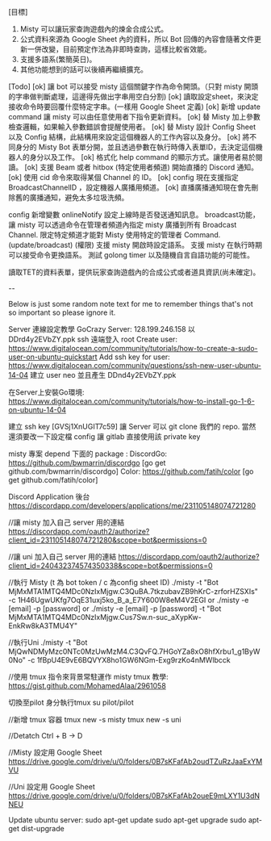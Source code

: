 [目標]
1. Misty 可以讓玩家查詢遊戲內的煉金合成公式。
2. 公式資料來源為 Google Sheet 內的資料，所以 Bot 回傳的內容會隨著文件更新一併改變，目前預定作法為非即時查詢，這樣比較省效能。
3. 支援多語系(繁簡英日)。
4. 其他功能想到的話可以後續再繼續擴充。 

[Todo]
[ok] 讓 bot 可以接受 misty 這個關鍵字作為命令開頭。（只對 misty 開頭的字串做判斷處理，這邊得先做出字串用空白分割)
[ok] 讀取設定sheet，來決定接收命令時要回覆什麼特定字串。(一樣用 Google Sheet 定義)
[ok] 新增 update command 讓 misty 可以由任意使用者下指令更新資料。
[ok] 替 Misty 加上參數檢查邏輯，如果輸入參數錯誤會提醒使用者。
[ok] 替 Misty 設計 Config Sheet 以及 Config 結構，此結構用來設定這個機器人的工作內容以及身分。
[ok] 將不同身分的 Misty Bot 表單分開，並且透過參數在執行時傳入表單ID，去決定這個機器人的身分以及工作。
[ok] 格式化 help command 的顯示方式。讓使用者易於閱讀。
[ok] 支援 Beam 或者 hitbox (特定使用者頻道) 開始直播的 Discord 通知。
[ok] 使用 cid 命令來取得某個 Channel 的 ID。
[ok] config 現在支援指定 BroadcastChannelID ，設定機器人廣播用頻道。
[ok] 直播廣播通知現在會先刪除舊的廣播通知，避免太多垃圾洗頻。

config 新增變數 onlineNotify 設定上線時是否發送通知訊息。
broadcast功能，讓 misty 可以透過命令在管理者頻道內指定 misty 廣播到所有 Broadcast Channel.
限定特定頻道才能對 Misty 使用特定的管理者 Command. (update/broadcast) (權限)
支援 misty 開啟時設定語系。
支援 misty 在執行時期可以接受命令更換語系。
測試 golong timer 以及隨機自言自語功能的可能性。

讀取TET的資料表單，提供玩家查詢遊戲內的合成公式或者道具資訊(尚未確定)。

--

Below is just some random note text for me to remember things that's not so important so please ignore it.

Server 連線設定教學
GoCrazy Server: 128.199.246.158 以 DDrd4y2EVbZY.ppk ssh 遠端登入 root
Create user: https://www.digitalocean.com/community/tutorials/how-to-create-a-sudo-user-on-ubuntu-quickstart
Add ssh key for user: https://www.digitalocean.com/community/questions/ssh-new-user-ubuntu-14-04
建立 user neo 並且產生 DDnd4y2EVbZY.ppk

在Server上安裝Go環境: https://www.digitalocean.com/community/tutorials/how-to-install-go-1-6-on-ubuntu-14-04

建立 ssh key [GVSj1XnUGIT7c59] 讓 Server 可以 git clone 我們的 repo. 當然還須要改一下設定檔 config 讓 gitlab 直接使用該 private key

misty 專案 depend 下面的 package :
DiscordGo: https://github.com/bwmarrin/discordgo
[go get github.com/bwmarrin/discordgo] 
Color: https://github.com/fatih/color
[go get github.com/fatih/color] 

Discord Application 後台
https://discordapp.com/developers/applications/me/231105148074721280

//讓 misty 加入自己 server 用的連結
https://discordapp.com/oauth2/authorize?client_id=231105148074721280&scope=bot&permissions=0

//讓 uni 加入自己 server 用的連結
https://discordapp.com/oauth2/authorize?client_id=240432374574350338&scope=bot&permissions=0

//執行 Misty (t 為 bot token / c 為config sheet ID)
./misty -t "Bot MjMxMTA1MTQ4MDc0NzIxMjgw.C3QuBA.7tkzubavZB9hKrC-zrforHZSXIs" -c 1H46UgwUKfg7OqE31uxj5ko_B_a_E7Y600W8eM4V2EGI
or
./misty -e [email] -p [password]
or 
./misty -e [email] -p [password] -t "Bot MjMxMTA1MTQ4MDc0NzIxMjgw.Cus7Sw.n-suc_aXypKw-EnkRw8kA3TMU4Y"

//執行Uni
./misty -t "Bot MjQwNDMyMzc0NTc0MzUwMzM4.C3QvFQ.7HGoYZa8xO8hfXrbu1_g1ByW0No" -c 1fBpU4E9vE6BQVYX8ho1GW6NGm-Exg9rzKo4nMWlbcck

//使用 tmux 指令來背景常駐運作 misty
tmux 教學: https://gist.github.com/MohamedAlaa/2961058

切換至pilot 身分執行tmux
su pilot/pilot

//新增 tmux 容器
tmux new -s misty
tmux new -s uni

//Detatch
Ctrl + B -> D

//Misty 設定用 Google Sheet
https://drive.google.com/drive/u/0/folders/0B7sKFafAb2oudTZuRzJaaExYMVU

//Uni 設定用 Google Sheet
https://drive.google.com/drive/u/0/folders/0B7sKFafAb2oueE9mLXY1U3dNNEU

Update ubuntu server:
sudo apt-get update
sudo apt-get upgrade
sudo apt-get dist-upgrade

